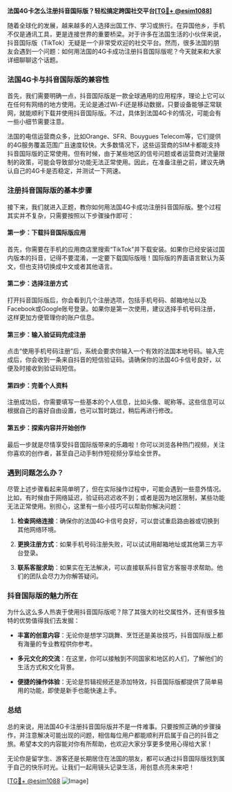 **法国4G卡怎么注册抖音国际版？轻松搞定跨国社交平台[[TG💪+ @esim1088](https://t.me/s/esim1088)]**

随着全球化的发展，越来越多的人选择出国工作、学习或旅行。在异国他乡，手机不仅是通讯工具，更是连接世界的重要桥梁。对于许多在法国生活的小伙伴来说，抖音国际版（TikTok）无疑是一个非常受欢迎的社交平台。然而，很多法国的朋友会遇到一个问题：如何用法国的4G卡成功注册抖音国际版呢？今天就来和大家详细聊聊这个话题。

### 法国4G卡与抖音国际版的兼容性

首先，我们需要明确一点，抖音国际版是一款全球通用的应用程序，理论上它可以在任何有网络的地方使用。无论是通过Wi-Fi还是移动数据，只要设备能够正常联网，就能顺利下载并使用抖音国际版。不过，具体到法国4G卡的情况，可能会有一些小细节需要注意。

法国的电信运营商众多，比如Orange、SFR、Bouygues Telecom等，它们提供的4G服务覆盖范围广且速度较快。大多数情况下，这些运营商的SIM卡都能支持抖音国际版的正常使用。但有时候，由于某些地区的信号问题或者运营商对流量限制的政策，可能会导致部分功能无法正常使用。因此，在准备注册之前，建议先确认自己的4G卡是否稳定，并测试一下网速。

### 注册抖音国际版的基本步骤

接下来，我们就进入正题，教你如何用法国4G卡成功注册抖音国际版。整个过程其实并不复杂，只需要按照以下步骤操作即可：

#### 第一步：下载抖音国际版应用
首先，你需要在手机的应用商店里搜索“TikTok”并下载安装。如果你已经安装过国内版本的抖音，记得不要混淆，一定要下载国际版哦！国际版的界面语言默认为英文，但也支持切换成中文或者其他语言。

#### 第二步：选择注册方式
打开抖音国际版后，你会看到几个注册选项，包括手机号码、邮箱地址以及Facebook或Google账号登录。如果你是第一次使用，建议选择手机号码注册，这样更加方便管理你的账户信息。

#### 第三步：输入验证码完成注册
点击“使用手机号码注册”后，系统会要求你输入一个有效的法国本地号码。输入完成后，你会收到一条来自抖音的短信验证码。请确保你的法国4G卡信号良好，以便及时接收到验证码短信。

#### 第四步：完善个人资料
注册成功后，你需要填写一些基本的个人信息，比如头像、昵称等。这些信息可以根据自己的喜好自由设置，也可以暂时跳过，稍后再进行修改。

#### 第五步：探索内容并开始创作
最后一步就是尽情享受抖音国际版带来的乐趣啦！你可以浏览各种热门视频，关注你喜欢的创作者，甚至自己动手制作短视频分享给全世界。

### 遇到问题怎么办？

尽管上述步骤看起来简单明了，但在实际操作过程中，可能会遇到一些意外情况。比如，有时候由于网络延迟，验证码迟迟收不到；或者是因为地区限制，某些功能无法正常使用。别担心，这里有一些小技巧可以帮助你解决问题：

1. **检查网络连接**：确保你的法国4G卡信号良好，可以尝试重启路由器或切换到其他网络环境。
   
2. **更换注册方式**：如果手机号码注册失败，可以试试用邮箱地址或其他第三方平台登录。

3. **联系客服求助**：如果实在无法解决，可以直接联系抖音官方客服寻求帮助。他们的团队会尽力为你解答疑问。

### 抖音国际版的魅力所在

为什么这么多人热衷于使用抖音国际版呢？除了其强大的社交属性外，还有很多独特的优势值得我们去发掘：

- **丰富的创意内容**：无论你是想学习跳舞、烹饪还是美妆技巧，抖音国际版上都有海量的专业教程供你参考。
  
- **多元文化的交流**：在这里，你可以接触到不同国家和地区的人们，了解他们的生活方式和文化背景。

- **便捷的操作体验**：无论是剪辑视频还是添加特效，抖音国际版都提供了简单易用的功能，即使是新手也能快速上手。

### 总结

总的来说，用法国4G卡注册抖音国际版并不是一件难事。只要按照正确的步骤操作，并注意解决可能出现的问题，相信每位用户都能顺利开启属于自己的抖音之旅。希望本文的内容能对你有所帮助，也欢迎大家分享更多使用心得给大家！

无论你是留学生、游客还是长期居住在法国的朋友，都可以通过抖音国际版找到属于自己的快乐时光。让我们一起用镜头记录生活，用创意点亮未来吧！

[[TG💪+ @esim1088](https://t.me/s/esim1088) ![Image](https://i.postimg.cc/4NQfJmqS/Snipaste-2025-05-13-00-14-12.png)]